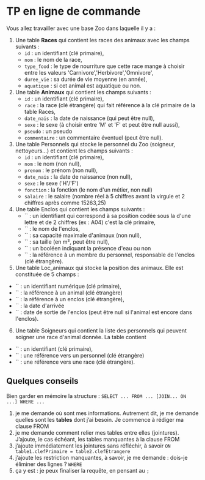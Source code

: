 # TP en ligne de commande

Vous allez travailler avec une base Zoo dans laquelle il y a : 
1. Une table **Races** qui contient les races des animaux avec les champs suivants : 
   * `id` : un identifiant (clé primaire), 
   * `nom` : le nom de la race, 
   * `type_food` : le type de nourriture que cette race mange à choisir entre les valeurs 'Carnivore','Herbivore','Omnivore', 
   * `duree_vie` : sa durée de vie moyenne (en année), 
   * `aquatique` :  si cet animal est aquatique ou non.
2. Une table **Animaux** qui contient les champs suivants : 
   * `id` : un identifiant (clé primaire), 
   * `race` : la race (clé étrangère)  qui fait référence à la clé primaire de la table Races, 
   * `date_nais` : la date de naissance (qui peut être null), 
   * `sexe` : le sexe (à choisir entre 'M' et 'F' et peut être null aussi),
   * `pseudo` : un pseudo  
   * `commentaire` :  un commentaire éventuel (peut être null).
3. Une table Personnels qui stocke le personnel du Zoo (soigneur, nettoyeurs…) et contient
les champs suivants : 
   * `id` : un identifiant (clé primaire), 
   * `nom` : le nom (non null), 
   * `prenom` : le prénom (non null), 
   * `date_nais` : la date de naissance (non null), 
   * `sexe` : le sexe ('H'/'F') 
   * `fonction` : la fonction (le nom d'un métier, non null) 
   * `salaire` : le salaire (nombre réel à 5 chiffres avant la virgule et 2 chiffres après comme 15263,25)
4. Une table Enclos qui contient les champs suivants : 
   * `` : un identifiant qui correspond à sa position codée sous la d'une lettre et de 2 chiffres (ex : A04) c'est la clé primaire, 
   * `` : le nom de l'enclos, 
   * `` : sa capacité maximale d'animaux (non null), 
   * `` : sa taille (en m², peut être null),
   * `` : un booléen indiquant la présence d'eau ou non 
   * `` :  la référence à un membre du personnel, responsable de l'enclos (clé étrangère).
5.  Une table Loc_animaux qui stocke la position des animaux. Elle est constituée de 5 champs : 
   * `` : un identifiant numérique (clé primaire), 
   * `` : la référence à un animal (clé étrangère)
   * `` : la référence à un enclos (clé étrangère), 
   * `` : la date d'arrivée 
   * `` : date de sortie de l'enclos (peut être null si l'animal est encore dans l'enclos).
6.  Une table Soigneurs qui contient la liste des personnels qui peuvent soigner une race d'animal donnée. La table contient 
   * `` : un identifiant (clé primaire),
   * `` : une référence vers un personnel (clé étrangère)
   * `` :  une référence vers une race (clé étrangère).

## Quelques conseils
Bien garder en mémoire la structure :  `SELECT ... FROM ... [JOIN... ON ...] WHERE ...`

1. je me demande où sont mes informations. Autrement dit, je me demande quelles sont les **tables** dont j’ai besoin. Je commence à rédiger ma clause FROM
2. je me demande comment relier mes tables entre elles (jointures). J’ajoute, le cas échéant, les tables manquantes à la clause FROM
3. j’ajoute immédiatement les jointures sans réfléchir, à savoir `ON  table1.clefPrimaire = table2.clefEtrangere`
4. j’ajoute les restriction manquantes, à savoir, je me demande : dois-je éliminer des lignes ?  `WHERE`
5. ça y est : je peux finaliser la requête, en pensant au `;`
